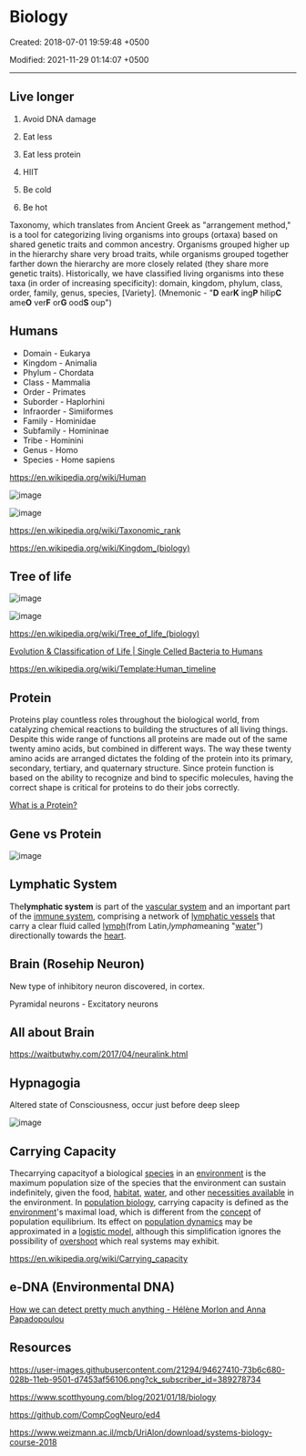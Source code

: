 # Biology

Created: 2018-07-01 19:59:48 +0500

Modified: 2021-11-29 01:14:07 +0500

---

## Live longer

1. Avoid DNA damage

2. Eat less

3. Eat less protein

4. HIIT

5. Be cold

6. Be hot

Taxonomy, which translates from Ancient Greek as "arrangement method," is a tool for categorizing living organisms into groups (ortaxa) based on shared genetic traits and common ancestry. Organisms grouped higher up in the hierarchy share very broad traits, while organisms grouped together farther down the hierarchy are more closely related (they share more genetic traits). Historically, we have classified living organisms into these taxa (in order of increasing specificity): domain, kingdom, phylum, class, order, family, genus, species, [Variety]. (Mnemonic - "**D** ear**K** ing**P** hilip**C** ame**O** ver**F** or**G** ood**S** oup")

## Humans

- Domain - Eukarya
- Kingdom - Animalia
- Phylum - Chordata
- Class - Mammalia
- Order - Primates
- Suborder - Haplorhini
- Infraorder - Simiiformes
- Family - Hominidae
- Subfamily - Homininae
- Tribe - Hominini
- Genus - Homo
- Species - Home sapiens

<https://en.wikipedia.org/wiki/Human>

![image](media/Biology-image1.jpeg)

![image](media/Biology-image2.png)

<https://en.wikipedia.org/wiki/Taxonomic_rank>

<https://en.wikipedia.org/wiki/Kingdom_(biology)>

## Tree of life

![image](media/Biology-image3.png)

![image](media/Biology-image4.png)

<https://en.wikipedia.org/wiki/Tree_of_life_(biology)>

[Evolution & Classification of Life | Single Celled Bacteria to Humans](https://www.youtube.com/watch?v=HpXaiG8L28s)

<https://en.wikipedia.org/wiki/Template:Human_timeline>

## Protein

Proteins play countless roles throughout the biological world, from catalyzing chemical reactions to building the structures of all living things. Despite this wide range of functions all proteins are made out of the same twenty amino acids, but combined in different ways. The way these twenty amino acids are arranged dictates the folding of the protein into its primary, secondary, tertiary, and quaternary structure. Since protein function is based on the ability to recognize and bind to specific molecules, having the correct shape is critical for proteins to do their jobs correctly.

[What is a Protein?](https://www.youtube.com/watch?v=wvTv8TqWC48)

## Gene vs Protein

![image](media/Biology-image5.jpg)

## Lymphatic System

The**lymphatic system** is part of the [vascular system](https://en.wikipedia.org/wiki/Vascular_system) and an important part of the [immune system](https://en.wikipedia.org/wiki/Immune_system), comprising a network of [lymphatic vessels](https://en.wikipedia.org/wiki/Lymphatic_vessel) that carry a clear fluid called [lymph](https://en.wikipedia.org/wiki/Lymph)(from Latin,*lympha*meaning "[water](https://en.wikipedia.org/wiki/Water)") directionally towards the [heart](https://en.wikipedia.org/wiki/Heart).

## Brain (Rosehip Neuron)

New type of inhibitory neuron discovered, in cortex.

Pyramidal neurons - Excitatory neurons

## All about Brain

<https://waitbutwhy.com/2017/04/neuralink.html>

## Hypnagogia

Altered state of Consciousness, occur just before deep sleep

![image](media/Biology-image6.png)

## Carrying Capacity

Thecarrying capacityof a biological [species](https://en.wikipedia.org/wiki/Species) in an [environment](https://en.wikipedia.org/wiki/Natural_environment) is the maximum population size of the species that the environment can sustain indefinitely, given the food, [habitat](https://en.wikipedia.org/wiki/Habitat), [water](https://en.wikipedia.org/wiki/Drinking_water), and other [necessities available](https://en.wikipedia.org/wiki/Resource) in the environment. In [population biology](https://en.wikipedia.org/wiki/Population_biology), carrying capacity is defined as the [environment](https://en.wikipedia.org/wiki/Environment_(biophysical))'s maximal load, which is different from the [concept](https://en.wikipedia.org/wiki/Concept) of population equilibrium. Its effect on [population dynamics](https://en.wikipedia.org/wiki/Population_dynamics) may be approximated in a [logistic model](https://en.wikipedia.org/wiki/Logistic_function), although this simplification ignores the possibility of [overshoot](https://en.wikipedia.org/wiki/Overshoot_(population)) which real systems may exhibit.

<https://en.wikipedia.org/wiki/Carrying_capacity>

## e-DNA (Environmental DNA)

[How we can detect pretty much anything - Hélène Morlon and Anna Papadopoulou](https://www.youtube.com/watch?v=bdwU_ZPk1cY&ab_channel=TED-Ed)

## Resources

<https://user-images.githubusercontent.com/21294/94627410-73b6c680-028b-11eb-9501-d7453af56106.png?ck_subscriber_id=389278734>

<https://www.scotthyoung.com/blog/2021/01/18/biology>

<https://github.com/CompCogNeuro/ed4>

<https://www.weizmann.ac.il/mcb/UriAlon/download/systems-biology-course-2018>
